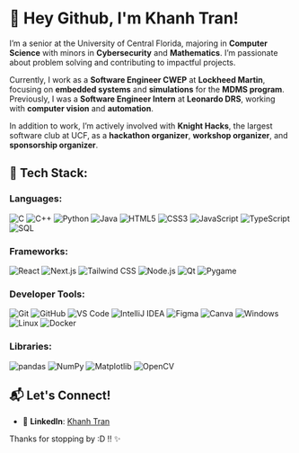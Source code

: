 # 👋 Hey Github, I'm Khanh Tran!

I’m a senior at the University of Central Florida, majoring in **Computer Science** with minors in **Cybersecurity** and **Mathematics**. I’m passionate about problem solving and contributing to impactful projects.

Currently, I work as a **Software Engineer CWEP** at **Lockheed Martin**, focusing on **embedded systems** and **simulations** for the **MDMS program**. Previously, I was a **Software Engineer Intern** at **Leonardo DRS**, working with **computer vision** and **automation**.

In addition to work, I’m actively involved with **Knight Hacks**, the largest software club at UCF, as a **hackathon organizer**, **workshop organizer**, and **sponsorship organizer**.

## 🚀 Tech Stack:

### Languages:
![C](https://img.shields.io/badge/-C-00599C?style=flat&logo=C&logoColor=white)
![C++](https://img.shields.io/badge/-C%2B%2B-00599C?style=flat&logo=C%2B%2B&logoColor=white)
![Python](https://img.shields.io/badge/-Python-3776AB?style=flat&logo=Python&logoColor=white)
![Java](https://img.shields.io/badge/-Java-007396?style=flat&logo=Java&logoColor=white)
![HTML5](https://img.shields.io/badge/-HTML5-E34F26?style=flat&logo=HTML5&logoColor=white)
![CSS3](https://img.shields.io/badge/-CSS3-1572B6?style=flat&logo=CSS3&logoColor=white)
![JavaScript](https://img.shields.io/badge/-JavaScript-F7DF1E?style=flat&logo=JavaScript&logoColor=white)
![TypeScript](https://img.shields.io/badge/-TypeScript-3178C6?style=flat&logo=TypeScript&logoColor=white)
![SQL](https://img.shields.io/badge/-SQL-003B57?style=flat&logo=MySQL&logoColor=white)

### Frameworks:
![React](https://img.shields.io/badge/-React-61DAFB?style=flat&logo=React&logoColor=black)
![Next.js](https://img.shields.io/badge/-Next.js-000000?style=flat&logo=Next.js&logoColor=white)
![Tailwind CSS](https://img.shields.io/badge/-Tailwind%20CSS-06B6D4?style=flat&logo=Tailwind%20CSS&logoColor=white)
![Node.js](https://img.shields.io/badge/-Node.js-339933?style=flat&logo=Node.js&logoColor=white)
![Qt](https://img.shields.io/badge/-Qt-41CD52?style=flat&logo=Qt&logoColor=white)
![Pygame](https://img.shields.io/badge/-Pygame-000000?style=flat&logo=pygame&logoColor=white)

### Developer Tools:
![Git](https://img.shields.io/badge/-Git-F05032?style=flat&logo=Git&logoColor=white)
![GitHub](https://img.shields.io/badge/-GitHub-181717?style=flat&logo=GitHub&logoColor=white)
![VS Code](https://img.shields.io/badge/-VS%20Code-007ACC?style=flat&logo=Visual%20Studio%20Code&logoColor=white)
![IntelliJ IDEA](https://img.shields.io/badge/-IntelliJ%20IDEA-000000?style=flat&logo=IntelliJ%20IDEA&logoColor=white)
![Figma](https://img.shields.io/badge/-Figma-F24E1E?style=flat&logo=Figma&logoColor=white)
![Canva](https://img.shields.io/badge/-Canva-00C4CC?style=flat&logo=Canva&logoColor=white)
![Windows](https://img.shields.io/badge/-Windows-0078D6?style=flat&logo=Windows&logoColor=white)
![Linux](https://img.shields.io/badge/-Linux-FCC624?style=flat&logo=Linux&logoColor=black)
![Docker](https://img.shields.io/badge/-Docker-2496ED?style=flat&logo=Docker&logoColor=white)

### Libraries:
![pandas](https://img.shields.io/badge/-pandas-150458?style=flat&logo=pandas&logoColor=white)
![NumPy](https://img.shields.io/badge/-NumPy-013243?style=flat&logo=NumPy&logoColor=white)
![Matplotlib](https://img.shields.io/badge/-Matplotlib-0079A1?style=flat&logo=Matplotlib&logoColor=white)
![OpenCV](https://img.shields.io/badge/-OpenCV-5C3EE8?style=flat&logo=OpenCV&logoColor=white)

## 📬 Let's Connect!
- 🔗 **LinkedIn**: [Khanh Tran](https://www.linkedin.com/in/khanh-tran-dev/)

Thanks for stopping by :D !! ✨
